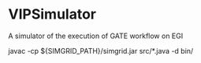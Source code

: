 VIPSimulator
============

A simulator of the execution of GATE workflow on EGI

javac -cp ${SIMGRID_PATH}/simgrid.jar src/*.java -d bin/


